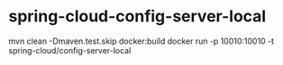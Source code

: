# spring-cloud-config-server-local

mvn clean -Dmaven.test.skip docker:build
docker run -p 10010:10010 -t spring-cloud/config-server-local
